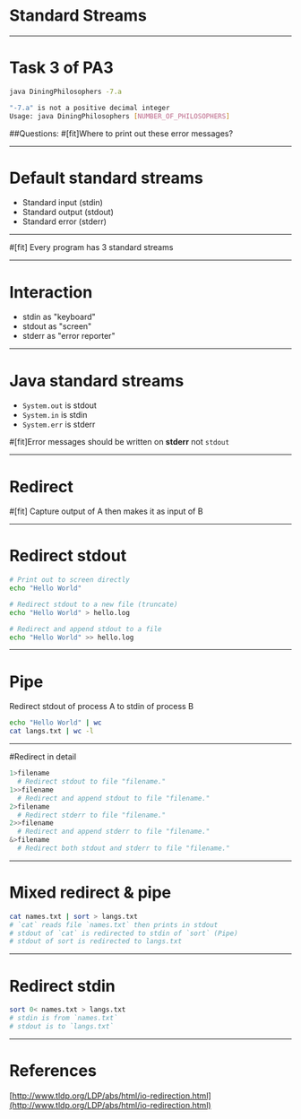 # Standard Streams

---
# Task 3 of PA3

```bash
java DiningPhilosophers -7.a

"-7.a" is not a positive decimal integer
Usage: java DiningPhilosophers [NUMBER_OF_PHILOSOPHERS] 
```

##Questions:
#[fit]Where to print out these error messages?

---
# Default standard streams
- Standard input (stdin)
- Standard output (stdout)
- Standard error (stderr)

---
#[fit] Every program has 3 standard streams

---
# Interaction
- stdin as "keyboard"
- stdout as "screen"
- stderr as "error reporter"

---
# Java standard streams
- `System.out` is stdout
- `System.in` is stdin
- `System.err` is stderr

#[fit]Error messages should be written on **stderr** not `stdout`

---
# Redirect
#[fit] Capture output of A then makes it as input of B

---
# Redirect stdout

```bash
# Print out to screen directly
echo "Hello World"

# Redirect stdout to a new file (truncate)
echo "Hello World" > hello.log

# Redirect and append stdout to a file
echo "Hello World" >> hello.log

```

---
# Pipe
Redirect stdout of process A to stdin of process B

```bash
echo "Hello World" | wc
cat langs.txt | wc -l
```

---
#Redirect in detail
```bash
1>filename
  # Redirect stdout to file "filename."
1>>filename
  # Redirect and append stdout to file "filename."
2>filename
  # Redirect stderr to file "filename."
2>>filename
  # Redirect and append stderr to file "filename."
&>filename
  # Redirect both stdout and stderr to file "filename."
```

---
# Mixed redirect & pipe

```bash
cat names.txt | sort > langs.txt
# `cat` reads file `names.txt` then prints in stdout
# stdout of `cat` is redirected to stdin of `sort` (Pipe)
# stdout of sort is redirected to langs.txt
```

---
# Redirect stdin
```bash
sort 0< names.txt > langs.txt
# stdin is from `names.txt`
# stdout is to `langs.txt`
```

---
# References
[http://www.tldp.org/LDP/abs/html/io-redirection.html](http://www.tldp.org/LDP/abs/html/io-redirection.html)



